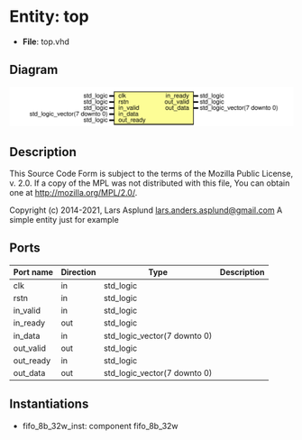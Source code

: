 # Entity: top

- **File**: top.vhd
## Diagram

![Diagram](top.svg "Diagram")
## Description

 This Source Code Form is subject to the terms of the Mozilla Public
 License, v. 2.0. If a copy of the MPL was not distributed with this file,
 You can obtain one at http://mozilla.org/MPL/2.0/.

 Copyright (c) 2014-2021, Lars Asplund lars.anders.asplund@gmail.com
 A simple entity just for example
## Ports

| Port name | Direction | Type                         | Description |
| --------- | --------- | ---------------------------- | ----------- |
| clk       | in        | std_logic                    |             |
| rstn      | in        | std_logic                    |             |
| in_valid  | in        | std_logic                    |             |
| in_ready  | out       | std_logic                    |             |
| in_data   | in        | std_logic_vector(7 downto 0) |             |
| out_valid | out       | std_logic                    |             |
| out_ready | in        | std_logic                    |             |
| out_data  | out       | std_logic_vector(7 downto 0) |             |
## Instantiations

- fifo_8b_32w_inst: component fifo_8b_32w
